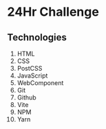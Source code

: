 # 24Hr Challenge

## Technologies

1. HTML
2. CSS
3. PostCSS
4. JavaScript
5. WebComponent
6. Git
7. Github
8. Vite
9. NPM
10. Yarn